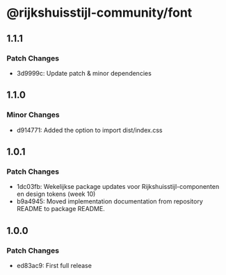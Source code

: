 # @rijkshuisstijl-community/font

## 1.1.1

### Patch Changes

- 3d9999c: Update patch & minor dependencies

## 1.1.0

### Minor Changes

- d914771: Added the option to import dist/index.css

## 1.0.1

### Patch Changes

- 1dc03fb: Wekelijkse package updates voor Rijkshuisstijl-componenten en design tokens (week 10)
- b9a4945: Moved implementation documentation from repository README to package README.

## 1.0.0

### Patch Changes

- ed83ac9: First full release
